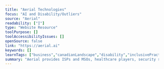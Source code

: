 ```yaml
---
title: "Aerial Technologies"
focus: "AI and Disability/Outliers"
source: "Aerial"
readability: ["I"]
type: "Website Resource"
toolPurpose: []
toolAccessibilityIssues: []
openSource: false
link: "https://aerial.ai"
keywords: []
learnTags: ["business","canadianLandscape","disability","inclusivePractice"]
summary: "Aerial provides ISPs and MSOs, healthcare players, security systems integrators and smart object manufacturers with a unique cloud-based, low-cost solution that leverages existing wireless infrastructure and machine learning to give context, meaning and value to motion.  "
---
```


